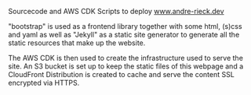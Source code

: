 Sourcecode and AWS CDK Scripts to deploy www.andre-rieck.dev

"bootstrap" is used as a frontend library together with some html, (s)css and yaml as well as 
"Jekyll" as a static site generator to generate all the static resources
that make up the website.

The AWS CDK is then used to create the infrastructure used to serve the site.
An S3 bucket is set up to keep the static files of this webpage and a CloudFront Distribution
is created to cache and serve the content SSL encrypted via HTTPS.
